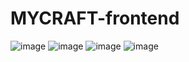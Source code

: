 # MYCRAFT-frontend
![image](https://github.com/mohammedMesbahi/MYCRAFT-frontend/assets/116631139/c6869f9d-168f-4b7b-b228-41e3c3baa4e9)
![image](https://github.com/mohammedMesbahi/MYCRAFT-frontend/assets/116631139/350e2b12-90af-4c56-85f0-c846f1f64d6a)
![image](https://github.com/mohammedMesbahi/MYCRAFT-frontend/assets/116631139/ab4616a2-729b-47ad-b022-8b935fb2892a)
![image](https://github.com/mohammedMesbahi/MYCRAFT-frontend/assets/116631139/79e99f6d-3bfd-44c4-8459-8a2b234d92ea)

